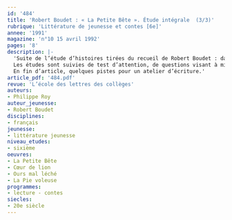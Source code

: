 ```yaml
---
id: '484'
title: 'Robert Boudet : « La Petite Bête ». Étude intégrale  (3/3)'
rubrique: 'Littérature de jeunesse et contes [6e]'
annee: '1991'
magazine: 'n°10 15 avril 1992'
pages: '8'
description: |-
  'Suite de l’étude d’histoires tirées du recueil de Robert Boudet : dans cet article, « Cœur de lion », « Ours mal léché », « La Pie voleuse »…
  Les études sont suivies de test d’attention, de questions visant à mieux comprendre le texte et de divers prolongements sous forme, notamment, d’exercices d’écriture.
  En fin d’article, quelques pistes pour un atelier d’écriture.'
article_pdf: '484.pdf'
revue: 'L’école des lettres des collèges'
auteurs:
- Philippe Roy
auteur_jeunesse:
- Robert Boudet
disciplines:
- français
jeunesse:
- littérature jeunesse
niveau_etudes:
- sixième
oeuvres:
- La Petite Bête
- Cœur de lion
- Ours mal léché
- La Pie voleuse
programmes:
- lecture - contes
siecles:
- 20e siècle
---
```

